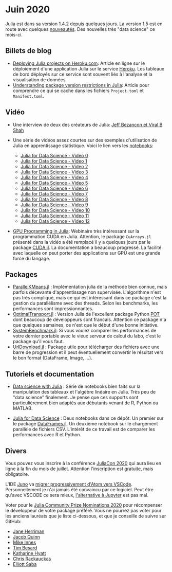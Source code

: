 # Juin 2020

Julia est dans sa version 1.4.2 depuis quelques jours. La version 1.5 est en route avec quelques [nouveautés](https://docs.julialang.org/en/v1.5-dev/NEWS/). Des nouvelles très "data science" ce mois-ci. 

## Billets de blog

- [Deploying Julia projects on Heroku.com](https://medium.com/@kimfung/deploying-julia-projects-on-heroku-com-eb8da5248134): Article en ligne sur le déploiement d'une application Julia sur le service [Heroku](https://www.heroku.com/free). Les tableaux de bord déployés sur ce service sont souvent liés à l'analyse et la visualisation de données.
- [Understanding package version restrictions in Julia](https://bkamins.github.io/julialang/2020/05/11/package-version-restrictions.html): Article pour comprendre ce qui se cache dans les fichiers `Project.toml` et `Manifest.toml`.

## Vidéo

- Une interview de deux des créateurs de Julia: [Jeff Bezancon et Viral B Shah](https://t.co/kv5hBqs9BN)
- Une série de vidéos assez courtes sur des exemples d'utilisation de Julia en apprentissage statistique. Voici le lien vers les [notebooks](https://github.com/JuliaAcademy/DataScience):

    - [Julia for Data Science - Video 0](https://youtu.be/AXgLWumAOhk)
    - [Julia for Data Science - Video 1](https://youtu.be/iG1dZBaxS-U)
    - [Julia for Data Science - Video 2](https://youtu.be/bndXPsRHPg0)
    - [Julia for Data Science - Video 3](https://youtu.be/AAGxWEJ_eWk)
    - [Julia for Data Science - Video 4](https://youtu.be/hIsYy04zO7U)
    - [Julia for Data Science - Video 5](https://youtu.be/cwurgt7cn5s)
    - [Julia for Data Science - Video 6](https://youtu.be/OQRPeIQasdo)
    - [Julia for Data Science - Video 7](https://youtu.be/5TCbIK_cpZE)
    - [Julia for Data Science - Video 8](https://youtu.be/1AgFyLpM3_4)
    - [Julia for Data Science - Video 9](https://youtu.be/7b9b6glGnjA)
    - [Julia for Data Science - Video 10](https://youtu.be/Oxi0Pfmskus)
    - [Julia for Data Science - Video 11](https://youtu.be/3DYJiAgApdk)
    - [Julia for Data Science - Video 12](https://youtu.be/-XvtUiNrCYM)

- [GPU Programming in Julia](https://youtu.be/9soe36Hqq3Y): Webinaire très intéressant sur la programmation CUDA en Julia. Attention, le package `CuArrays.jl` présenté dans la vidéo a été remplacé il y a quelques jours par le package [CUDA.jl](https://github.com/JuliaGPU/CUDA.jl). La documentation a beaucoup progressé. La facilité avec laquelle on peut porter des applications sur GPU est une grande force du langage.

## Packages 

- [ParallelKMeans.jl](https://pydatablog.github.io/ParallelKMeans.jl/stable/) : Implémentation julia de la méthode bien connue, mais parfois décevante d'apprentissage non supervisée. L'algorithme n'est pas très compliqué, mais ce qui est intéressant dans ce package c'est la gestion du parallélisme avec des threads. Selon les benchmarks, les performances sont impressionnantes.
- [OptimalTransport.jl](https://github.com/zsteve/OptimalTransport.jl) : Version Julia de l'excellent package Python [POT](https://github.com/PythonOT/POT) dont beaucoup de développeurs sont francais. Attention ce package n'a que quelques semaines, ce n'est que le début d'une bonne initiative.
- [SystemBenchmark.jl](https://github.com/ianshmean/SystemBenchmark.jl): Si vous voulez comparer les performances de votre dernier portable avec le vieux serveur de calcul du labo, c'est le package qu'il vous faut.
- [UrlDownload.jl](https://github.com/Arkoniak/UrlDownload.jl) : Package utile pour télécharger des fichiers avec une barre de progression et il peut éventuellement convertir le résultat vers le bon format (DataFrame, Image, ...).

## Tutoriels et documentation

- [Data science with Julia](https://github.com/tirthajyoti/Julia-data-science) : Série de notebooks bien faits sur la manipulation des tableaux et l'algèbre linéaire en Julia. Très peu de "data science" finalement. Je pense que ces supports sont particulièrement bien adaptés aux débutants venant de R, Python ou MATLAB.

- [Julia for Data Science](https://github.com/deepaksuresh/Julia-for-data-science) :  Deux notebooks dans ce dépôt. Un premier sur le package [DataFrames.jl](https://github.com/JuliaData/DataFrames.jl). Un deuxième notebook sur le chargement parallèle de fichiers CSV. L'intérêt de ce travail est de comparer les performances avec R et Python.

## Divers

Vous pouvez vous inscrire à la conférence [JuliaCon 2020](https://juliacon.org/2020/tickets/) qui aura lieu en ligne à la fin du mois de juillet. Attention l'inscription est gratuite, mais obligatoire.

L'IDE [Juno](https://junolab.org) va [migrer progressivement d'Atom vers VSCode](https://discourse.julialang.org/t/ann-juno-0-12-5/39744?u=aviatesk). Personnellement je n'ai jamais été convaincu par ce logiciel. Peut être qu'avec VSCODE ce sera mieux, [l'alternative à Jupyter](https://pbpython.com/notebook-alternative.html) est pas mal. 

Voter pour le [Julia Community Prize Nominations 2020](https://discourse.julialang.org/t/nominate-for-the-julia-community-prize-2020/40263) pour récompenser le développeur de votre package préféré. Vous ne pourrez pas voter pour les anciens lauréats que je liste ci-dessous, et que je conseille de suivre sur GitHub:

- [Jane Herriman](https://github.com/xorJane)
- [Jacob Quinn](https://github.com/quinnj)
- [Mike Innes](https://github.com/MikeInnes)
- [Tim Besard](https://github.com/maleadt)
- [Katharine Hyatt](https://github.com/kshyatt)
- [Chris Rackauckas](https://github.com/ChrisRackauckas)
- [Elliott Saba](https://github.com/staticfloat)
